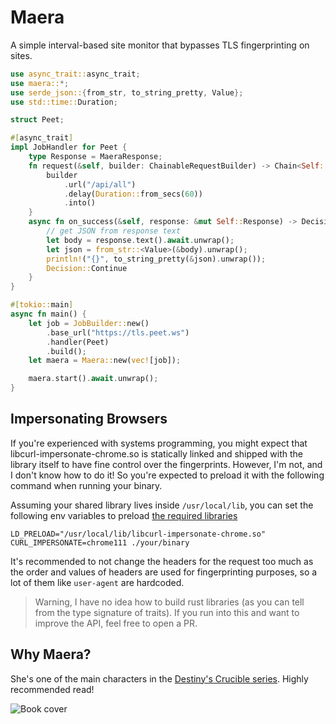 # Maera

A simple interval-based site monitor that bypasses TLS fingerprinting on sites.

```rs
use async_trait::async_trait;
use maera::*;
use serde_json::{from_str, to_string_pretty, Value};
use std::time::Duration;

struct Peet;

#[async_trait]
impl JobHandler for Peet {
    type Response = MaeraResponse;
    fn request(&self, builder: ChainableRequestBuilder) -> Chain<Self::Response> {
        builder
            .url("/api/all")
            .delay(Duration::from_secs(60))
            .into()
    }
    async fn on_success(&self, response: &mut Self::Response) -> Decision {
        // get JSON from response text
        let body = response.text().await.unwrap();
        let json = from_str::<Value>(&body).unwrap();
        println!("{}", to_string_pretty(&json).unwrap());
        Decision::Continue
    }
}

#[tokio::main]
async fn main() {
    let job = JobBuilder::new()
        .base_url("https://tls.peet.ws")
        .handler(Peet)
        .build();
    let maera = Maera::new(vec![job]);

    maera.start().await.unwrap();
}
```

## Impersonating Browsers

If you're experienced with systems programming, you might expect that libcurl-impersonate-chrome.so is statically linked and shipped with the library itself to have fine control over the fingerprints. However, I'm not, and I don't know how to do it! So you're expected to preload it with the following command when running your binary.

Assuming your shared library lives inside `/usr/local/lib`, you can set the following env variables to preload [the required libraries](https://github.com/lwthiker/curl-impersonate/releases/latest)

```
LD_PRELOAD="/usr/local/lib/libcurl-impersonate-chrome.so" CURL_IMPERSONATE=chrome111 ./your/binary
```

It's recommended to not change the headers for the request too much as the order and values of headers are used for fingerprinting purposes, so a lot of them like `user-agent` are hardcoded.

> Warning, I have no idea how to build rust libraries (as you can tell from the type signature of traits). If you run into this and want to improve the API, feel free to open a PR.

## Why Maera?

She's one of the main characters in the [Destiny's Crucible series](https://www.goodreads.com/book/show/30985483-cast-under-an-alien-sun). Highly recommended read!

![Book cover](https://images-na.ssl-images-amazon.com/images/S/compressed.photo.goodreads.com/books/1468198764i/30985483.jpg)
